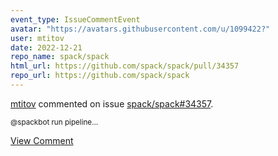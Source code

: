 ```yaml
---
event_type: IssueCommentEvent
avatar: "https://avatars.githubusercontent.com/u/1099422?"
user: mtitov
date: 2022-12-21
repo_name: spack/spack
html_url: https://github.com/spack/spack/pull/34357
repo_url: https://github.com/spack/spack
---
```


<a href='https://github.com/mtitov' target='_blank'>mtitov</a> commented on issue <a href='https://github.com/spack/spack/pull/34357' target='_blank'>spack/spack#34357</a>.

<small>@spackbot run pipeline...</small>

<a href='https://github.com/spack/spack/pull/34357' target='_blank'>View Comment</a>